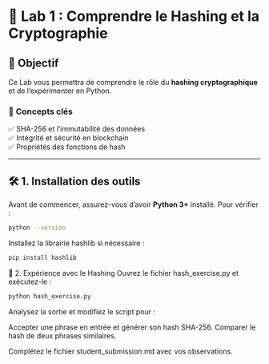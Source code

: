 # 🔐 Lab 1 : Comprendre le Hashing et la Cryptographie

## 🎯 Objectif  
Ce Lab vous permettra de comprendre le rôle du **hashing cryptographique** et de l’expérimenter en Python.  

### 📌 **Concepts clés**  
✅ SHA-256 et l’immutabilité des données  
✅ Intégrité et sécurité en blockchain  
✅ Propriétés des fonctions de hash  

---

## 🛠️ **1. Installation des outils**  

Avant de commencer, assurez-vous d’avoir **Python 3+** installé. Pour vérifier :  

```bash
python --version
```
Installez la librairie hashlib si nécessaire :

```bash
pip install hashlib
```

📝 2. Expérience avec le Hashing
Ouvrez le fichier hash_exercise.py et exécutez-le :
```bash
python hash_exercise.py
```

Analysez la sortie et modifiez le script pour :

Accepter une phrase en entrée et générer son hash SHA-256.
Comparer le hash de deux phrases similaires.

Complétez le fichier student_submission.md avec vos observations.
